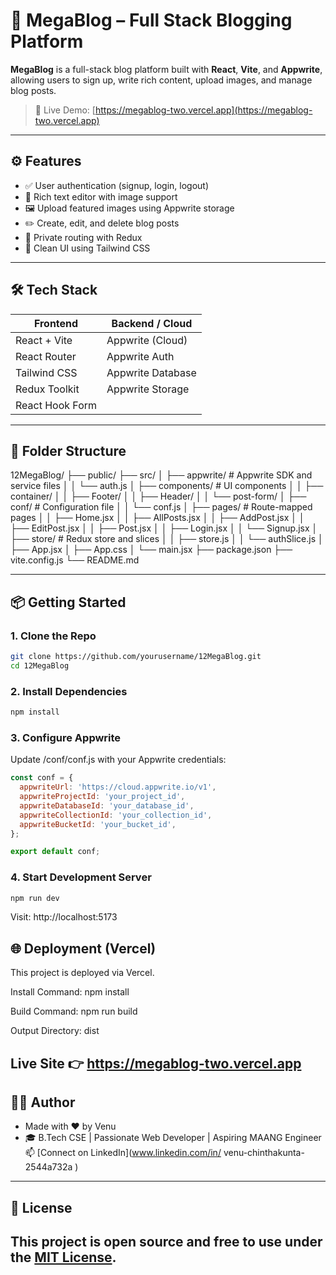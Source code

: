 # 📰 MegaBlog – Full Stack Blogging Platform

**MegaBlog** is a full-stack blog platform built with **React**, **Vite**, and **Appwrite**, allowing users to sign up, write rich content, upload images, and manage blog posts.

> 🚀 Live Demo: [https://megablog-two.vercel.app](https://megablog-two.vercel.app)

---



## ⚙️ Features

- ✅ User authentication (signup, login, logout)
- 📝 Rich text editor with image support
- 🖼️ Upload featured images using Appwrite storage
- ✏️ Create, edit, and delete blog posts
- 🔐 Private routing with Redux
- 🎨 Clean UI using Tailwind CSS

---

## 🛠️ Tech Stack

| Frontend       | Backend / Cloud       |
|----------------|------------------------|
| React + Vite   | Appwrite (Cloud)       |
| React Router   | Appwrite Auth          |
| Tailwind CSS   | Appwrite Database      |
| Redux Toolkit  | Appwrite Storage       |
| React Hook Form|                        |

---

## 📁 Folder Structure

12MegaBlog/
├── public/
├── src/
│ ├── appwrite/ # Appwrite SDK and service files
│ │ └── auth.js
│ ├── components/ # UI components
│ │ ├── container/
│ │ ├── Footer/
│ │ ├── Header/
│ │ └── post-form/
│ ├── conf/ # Configuration file
│ │ └── conf.js
│ ├── pages/ # Route-mapped pages
│ │ ├── Home.jsx
│ │ ├── AllPosts.jsx
│ │ ├── AddPost.jsx
│ │ ├── EditPost.jsx
│ │ ├── Post.jsx
│ │ ├── Login.jsx
│ │ └── Signup.jsx
│ ├── store/ # Redux store and slices
│ │ ├── store.js
│ │ └── authSlice.js
│ ├── App.jsx
│ ├── App.css
│ └── main.jsx
├── package.json
├── vite.config.js
└── README.md

---

## 📦 Getting Started

### 1. Clone the Repo

```bash
git clone https://github.com/yourusername/12MegaBlog.git
cd 12MegaBlog
```
### 2. Install Dependencies
```bash
npm install
```

### 3. Configure Appwrite
Update /conf/conf.js with your Appwrite credentials:
```javascript
const conf = {
  appwriteUrl: 'https://cloud.appwrite.io/v1',
  appwriteProjectId: 'your_project_id',
  appwriteDatabaseId: 'your_database_id',
  appwriteCollectionId: 'your_collection_id',
  appwriteBucketId: 'your_bucket_id',
};

export default conf;
```

### 4. Start Development Server
```bash
npm run dev
```
Visit: http://localhost:5173

## 🌐 Deployment (Vercel)

This project is deployed via Vercel.

Install Command: npm install

Build Command: npm run build

Output Directory: dist

Live Site 👉 https://megablog-two.vercel.app
---


## 🙋‍♂️ Author

- Made with ❤️ by Venu
- 🎓 B.Tech CSE | Passionate Web Developer | Aspiring MAANG Engineer
📫 [Connect on LinkedIn](www.linkedin.com/in/
venu-chinthakunta-2544a732a
)
---

## 📄 License

This project is open source and free to use under the [MIT License](LICENSE).
---